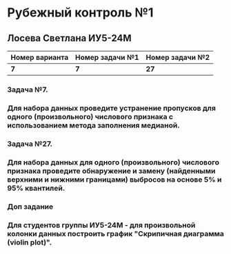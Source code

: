 # Рубежный контроль №1

## Лосева Светлана ИУ5-24М

Номер варианта | Номер задачи №1 | Номер задачи №2
--- | --- | ---
**7** | **7** | **27**

### Задача №7.
### Для набора данных проведите устранение пропусков для одного (произвольного) числового признака с использованием метода заполнения медианой.

### Задача №27.
### Для набора данных для одного (произвольного) числового признака проведите обнаружение и замену (найденными верхними и нижними границами) выбросов на основе 5% и 95% квантилей.

### Доп задание
### Для студентов группы ИУ5-24М - для произвольной колонки данных построить график "Скрипичная диаграмма (violin plot)".
